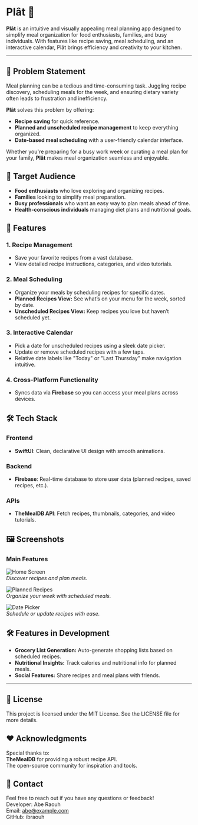 # Plât 🍰

**Plât** is an intuitive and visually appealing meal planning app designed to simplify meal organization for food enthusiasts, families, and busy individuals. With features like recipe saving, meal scheduling, and an interactive calendar, Plât brings efficiency and creativity to your kitchen.

---

## 🎯 Problem Statement

Meal planning can be a tedious and time-consuming task. Juggling recipe discovery, scheduling meals for the week, and ensuring dietary variety often leads to frustration and inefficiency. 

**Plât** solves this problem by offering:
- **Recipe saving** for quick reference.
- **Planned and unscheduled recipe management** to keep everything organized.
- **Date-based meal scheduling** with a user-friendly calendar interface.

Whether you're preparing for a busy work week or curating a meal plan for your family, **Plât** makes meal organization seamless and enjoyable.


## 👥 Target Audience

- **Food enthusiasts** who love exploring and organizing recipes.
- **Families** looking to simplify meal preparation.
- **Busy professionals** who want an easy way to plan meals ahead of time.
- **Health-conscious individuals** managing diet plans and nutritional goals.


## 🚀 Features

### 1. **Recipe Management**
- Save your favorite recipes from a vast database.
- View detailed recipe instructions, categories, and video tutorials.

### 2. **Meal Scheduling**
- Organize your meals by scheduling recipes for specific dates.
- **Planned Recipes View:** See what’s on your menu for the week, sorted by date.
- **Unscheduled Recipes View:** Keep recipes you love but haven’t scheduled yet.

### 3. **Interactive Calendar**
- Pick a date for unscheduled recipes using a sleek date picker.
- Update or remove scheduled recipes with a few taps.
- Relative date labels like "Today" or "Last Thursday" make navigation intuitive.

### 4. **Cross-Platform Functionality**
- Syncs data via **Firebase** so you can access your meal plans across devices.


## 🛠️ Tech Stack

### Frontend
- **SwiftUI**: Clean, declarative UI design with smooth animations.

### Backend
- **Firebase**: Real-time database to store user data (planned recipes, saved recipes, etc.).

### APIs
- **TheMealDB API**: Fetch recipes, thumbnails, categories, and video tutorials.


## 🖼️ Screenshots

### Main Features
![Home Screen](https://via.placeholder.com/600x400?text=Home+Screen)  
*Discover recipes and plan meals.*

![Planned Recipes](https://via.placeholder.com/600x400?text=Planned+Recipes)  
*Organize your week with scheduled meals.*

![Date Picker](https://via.placeholder.com/600x400?text=Date+Picker)  
*Schedule or update recipes with ease.*


## 🛠️ Features in Development

- **Grocery List Generation:** Auto-generate shopping lists based on scheduled recipes.
- **Nutritional Insights:** Track calories and nutritional info for planned meals.
- **Social Features:** Share recipes and meal plans with friends.

---

## 📝 License

This project is licensed under the MIT License. See the LICENSE file for more details.

## ❤️ Acknowledgments

Special thanks to: <br>
**TheMealDB** for providing a robust recipe API. <br>
The open-source community for inspiration and tools.

## 🔗 Contact

Feel free to reach out if you have any questions or feedback! <br>
Developer: Abe Raouh <br>
Email: abe@example.com <br>
GitHub: ibraouh
